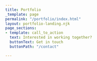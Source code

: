 ```yaml
---
title: Portfolio
_template: page
permalink: "/portfolio/index.html"
layout: portfolio-landing.njk
page_sections:
- template: call_to_action
  text: Interested in working together?
  buttonText: Get in touch
  buttonPath: "/contact"

---
```

